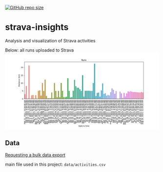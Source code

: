[![GitHub repo size](https://img.shields.io/github/repo-size/TheNewThinkTank/strava-insights?style=flat&logo=github&logoColor=whitesmoke&label=Repo%20Size)](https://github.com/TheNewThinkTank/strava-insights/archive/refs/heads/main.zip)
# strava-insights
Analysis and visualization of Strava activities

Below: all runs uploaded to Strava
![All Strava runs](img/all_runs.png)

## Data

[Requesting a bulk data export](https://support.strava.com/hc/en-us/articles/216918437-Exporting-your-Data-and-Bulk-Export#h_01GG58HC4F1BGQ9PQZZVANN6WF)

main file used in this project: `data/activities.csv`
